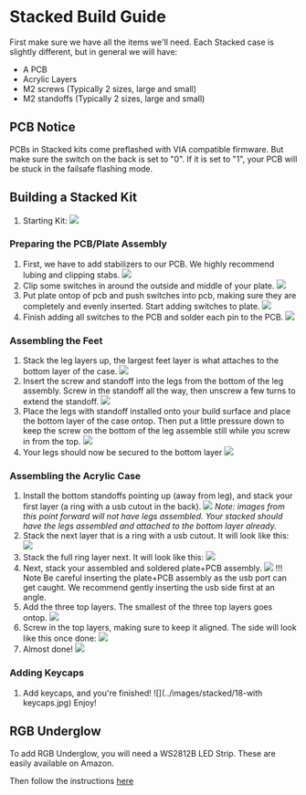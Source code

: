 # Stacked Build Guide

First make sure we have all the items we'll need.
Each Stacked case is slightly different, but in general we will have:

* A PCB
* Acrylic Layers
* M2 screws (Typically 2 sizes, large and small)
* M2 standoffs (Typically 2 sizes, large and small)

## PCB Notice
PCBs in Stacked kits come preflashed with VIA compatible firmware. But make sure the switch on the back is set to "0". If it is set to "1", your PCB will be stuck in the failsafe flashing mode.

## Building a Stacked Kit
1. Starting Kit:
![](../images/stacked/01-bom.jpg)

### Preparing the PCB/Plate Assembly
1. First, we have to add stabilizers to our PCB. We highly recommend lubing and clipping stabs.
![](../images/stacked/06-assemble-stabs.jpg)
1. Clip some switches in around the outside and middle of your plate.
![](../images/stacked/07-switches-in-plate.jpg)
1. Put plate ontop of pcb and push switches into pcb, making sure they are completely and evenly inserted. Start adding switches to plate.
![](../images/stacked/08-plate-on-pcb.jpg)
1. Finish adding all switches to the PCB and solder each pin to the PCB.
![](../images/stacked/09-insert-switches.jpg)

### Assembling the Feet
1. Stack the leg layers up, the largest feet layer is what attaches to the bottom layer of the case.
![](../images/stacked/02-leg-stack.jpg)
1. Insert the screw and standoff into the legs from the bottom of the leg assembly. Screw in the standoff all the way, then unscrew a few turns to extend the standoff. 
![](../images/stacked/03-screw-leg.jpg)
1. Place the legs with standoff installed onto your build surface and place the bottom layer of the case ontop. Then put a little pressure down to keep the screw on the bottom of the leg assemble still while you screw in from the top.
![](../images/stacked/04-legs-on-bot.jpg)
1. Your legs should now be secured to the bottom layer
![](../images/stacked/05-leg-screws-in.jpg)


### Assembling the Acrylic Case
1. Install the bottom standoffs pointing up (away from leg), and stack your first layer (a ring with a usb cutout in the back).
![](../images/stacked/11-first-stack.jpg)
*Note: images from this point forward will not have legs assembled. Your stacked should have the legs assembled and attached to the bottom layer already.*
1. Stack the next layer that is a ring with a usb cutout. It will look like this:
![](../images/stacked/12-usb-cutout-bits.jpg)
1. Stack the full ring layer next. It will look like this:
![](../images/stacked/13-full-ring.jpg)
1. Next, stack your assembled and soldered plate+PCB assembly.
![](../images/stacked/14-plate-insert.jpg)
!!! Note
    Be careful inserting the plate+PCB assembly as the usb port can get caught. We recommend gently inserting the usb side first at an angle.
1. Add the three top layers. The smallest of the three top layers goes ontop.
![](../images/stacked/15-top-layers.jpg)
1. Screw in the top layers, making sure to keep it aligned. The side will look like this once done:
![](../images/stacked/16-side-shot-show-top-layers.jpg)
1. Almost done!
![](../images/stacked/17-top-shot)

### Adding Keycaps
1. Add keycaps, and you're finished!
![](../images/stacked/18-with keycaps.jpg)
Enjoy!

## RGB Underglow
To add RGB Underglow, you will need a WS2812B LED Strip. These are easily available on Amazon. 

Then follow the instructions [here](../rgb_underglow.md)
